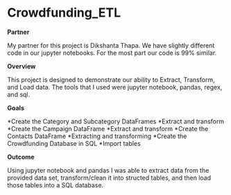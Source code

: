 # Crowdfunding_ETL

**Partner**

My partner for this project is Dikshanta Thapa. We have slightly different code in our jupyter notebooks. 
For the most part our code is 99% similar. 

**Overview** 

This project is designed to demonstrate our ability to Extract, Transform, and Load data. 
The tools that I used were jupyter notebook, pandas, regex, and sql. 

**Goals**

*Create the Category and Subcategory DataFrames
*Extract and transform
*Create the Campaign DataFrame
*Extract and transform
*Create the Contacts DataFrame
*Extracting and transforming
*Create the Crowdfunding Database in SQL
*Import tables

**Outcome**

Using jupyter notebook and pandas I was able to extract data from the provided data set, transform/clean it into structed tables, 
and then load those tables into a SQL database. 
